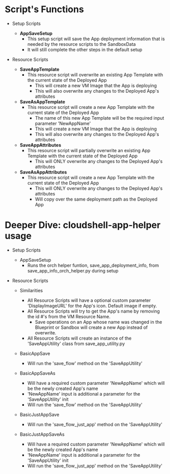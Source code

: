 # Script's Functions

* Setup Scripts
    * **AppSaveSetup**
        * This setup script will save the App deployment information that is needed by the resource scripts to the SandboxData
        * It will still complete the other steps in the default setup

* Resource Scripts
    * **SaveAppTemplate**
        * This resource script will overwrite an existing App Template with the current state of the Deployed App
            * This will create a new VM Image that the App is deploying
            * This will also overwrite any changes to the Deployed App's attributes
    * **SaveAsAppTemplate**
        * This resource script will create a new App Template with the current state of the Deployed App
            * The name of this new App Template will be the required input parameter 'NewAppName'
            * This will create a new VM Image that the App is deploying
            * This will also overwrite any changes to the Deployed App's attributes
    * **SaveAppAttributes**
        * This resource script will partially overwrite an existing App Template with the current state of the Deployed App
            * This will ONLY overwrite any changes to the Deployed App's attributes
    * **SaveAsAppAttributes**
        * This resource script will create a new App Template with the current state of the Deployed App
            * This will ONLY overwrite any changes to the Deployed App's attributes
            * Will copy over the same deployment path as the Deployed App


# Deeper Dive: cloudshell-app-helper usage

* Setup Scripts
    * AppSaveSetup
        * Runs the orch helper funtion, save_app_deployment_info, from save_app_info_orch_helper.py during setup

* Resource Scripts
    * Similarities
        * All Resource Scripts will have a optional custom parameter 'DisplayImageURL' for the App's icon. Default image if empty.
        * All Resource Scripts will try to get the App's name by removing the id #'s from the VM Resource Name.
            * Save operations on an App whose name was changed in the Blueprint or Sandbox will create a new App instead of overwrite.
        * All Resource Scripts will create an instance of the 'SaveAppUtility' class from save_app_utility.py

    * BasicAppSave
        * Will run the 'save_flow' method on the 'SaveAppUtility'
    * BasicAppSaveAs
        * Will have a required custom parameter 'NewAppName' which will be the newly created App's name
        * 'NewAppName' input is additional a parameter for the 'SaveAppUtility' init
        * Will run the 'save_flow' method on the 'SaveAppUtility'
    * BasicJustAppSave
        * Will run the 'save_flow_just_app' method on the 'SaveAppUtility'
    * BasicJustAppSaveAs
        * Will have a required custom parameter 'NewAppName' which will be the newly created App's name
        * 'NewAppName' input is additional a parameter for the 'SaveAppUtility' init
        * Will run the 'save_flow_just_app' method on the 'SaveAppUtility'